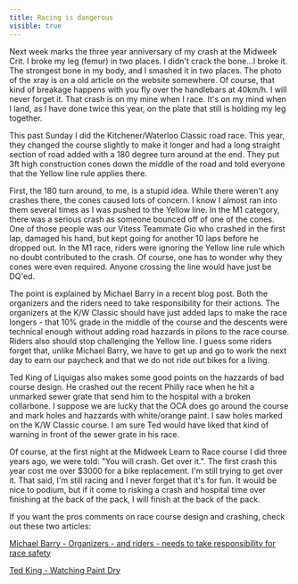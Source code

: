 ---title: Racing is dangerousvisible: true---Next week marks the three year anniversary of my crash at the Midweek Crit. I broke my leg (femur) in two places. I didn't crack the bone...I broke it. The strongest bone in my body, and I smashed it in two places. The photo of the xray is on a old article on the website somewhere. Of course, that kind of breakage happens with you fly over the handlebars at 40km/h. I will never forget it. That crash is on my mine when I race. It's on my mind when I land, as I have done twice this year, on the plate that still is holding my leg together.

This past Sunday I did the Kitchener/Waterloo Classic road race. This year, they changed the course slightly to make it longer and had a long straight section of road added with a 180 degree turn around at the end. They put 3ft high construction cones down the middle of the road and told everyone that the Yellow line rule applies there.

First, the 180 turn around, to me, is a stupid idea. While there weren't any crashes there, the cones caused lots of concern. I know I almost ran into them several times as I was pushed to the Yellow line. In the M1 category, there was a serious crash as someone bounced off of one of the cones. One of those people was our Vitess Teammate Gio who crashed in the first lap, damaged his hand, but kept going for another 10 laps before he dropped out. In the M1 race, riders were ignoring the Yellow line rule which no doubt contributed to the crash. Of course, one has to wonder why they cones were even required. Anyone crossing the line would have just be DQ'ed.

The point is explained by Michael Barry in a recent blog post. Both the organizers and the riders need to take responsibility for their actions. The organizers at the K/W Classic should have just added laps to make the race longers - that 10% grade in the middle of the course and the descents were technical enough without adding road hazzards in pilons to the race course. Riders also should stop challenging the Yellow line. I guess some riders forget that, unlike Michael Barry, we have to get up and go to work the next day to earn our paycheck and that we do not ride out bikes for a living.

Ted King of Liquigas also makes some good points on the hazzards of bad course design. He crashed out the recent Philly race when he hit a unmarked sewer grate that send him to the hospital with a broken collarbone. I suppose we are lucky that the OCA does go around the course and mark holes and hazzards with white/orange paint. I saw holes marked on the K/W Classic course. I am sure Ted would have liked that kind of warning in front of the sewer grate in his race.

Of course, at the first night at the Midweek Learn to Race course I did three years ago, we were told: "You will crash. Get over it.". The first crash this year cost me over $3000 for a bike replacement. I'm still trying to get over it. That said, I'm still racing and I never forget that it's for fun. It would be nice to podium, but if it come to risking a crash and hospital time over finishing at the back of the pack, I will finish at the back of the pack.

If you want the pros comments on race course design and crashing, check out these two articles:

<a title="Organizers and riders need to take responsibility" href="http://michaelbarry.ca/2011/06/organizers-%E2%80%94-and-riders-%E2%80%94-need-to-take-responsibility-for-race-safety/" target="_blank">Michael Barry - Organizers - and riders - needs to take responsibility for race safety</a>

<a title="Watching Paint Dry" href="http://www.iamtedking.com/2011/06/watching-paint-dry/" target="_blank">Ted King - Watching Paint Dry</a>

&nbsp;

&nbsp;

&nbsp;